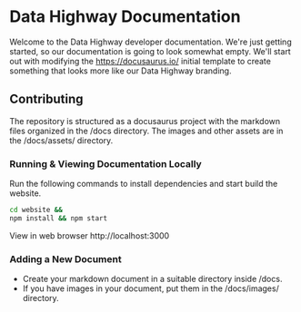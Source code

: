 # Data Highway Documentation

Welcome to the Data Highway developer documentation. We're just getting started, so our documentation is going to look somewhat empty. We'll start out with modifying the https://docusaurus.io/ initial template to create something that looks more like our Data Highway branding.

## Contributing
The repository is structured as a docusaurus project with the markdown files organized in the /docs directory. The images and other assets are in the /docs/assets/ directory.

### Running & Viewing Documentation Locally

Run the following commands to install dependencies and start build the website.

```bash
cd website &&
npm install && npm start
```

View in web browser http://localhost:3000

### Adding a New Document

* Create your markdown document in a suitable directory inside /docs.
* If you have images in your document, put them in the /docs/images/ directory.
